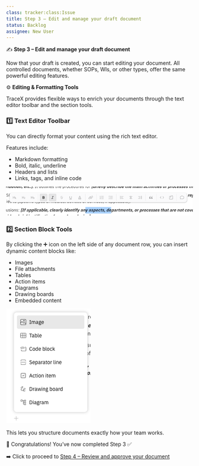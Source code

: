 ```yaml
---
class: tracker:class:Issue
title: Step 3 – Edit and manage your draft document
status: Backlog
assignee: New User
---
```

✍️ **Step 3 – Edit and manage your draft document**

Now that your draft is created, you can start editing your document. All controlled documents, whether SOPs, WIs, or other types, offer the same powerful editing features.

⚙️ **Editing & Formatting Tools**

TraceX provides flexible ways to enrich your documents through the text editor toolbar and the section tools.

### 1️⃣ Text Editor Toolbar
You can directly format your content using the rich text editor.

Features include:
- Markdown formatting
- Bold, italic, underline
- Headers and lists
- Links, tags, and inline code

![Text Editor](https://raw.githubusercontent.com/charles-rollet/controlled-docs-test/main/assets/images/text-editor-image.png)

### 2️⃣ Section Block Tools
By clicking the ➕ icon on the left side of any document row, you can insert dynamic content blocks like:
- Images
- File attachments
- Tables
- Action items
- Diagrams
- Drawing boards
- Embedded content

![Section Tools](https://raw.githubusercontent.com/charles-rollet/controlled-docs-test/main/assets/images/section-block-tool.png)

This lets you structure documents exactly how your team works.

🎉 Congratulations! You’ve now completed Step 3 ✅

➡️ Click to proceed to [Step 4 – Review and approve your document]({{workspace_url}}/tracker/onboarding/step-4-review-and-approve)
